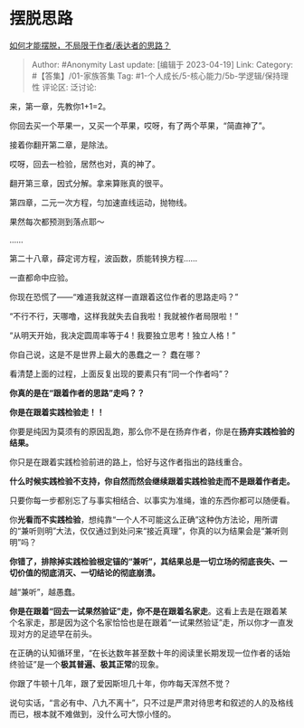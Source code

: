 # 摆脱思路
[如何才能摆脱，不局限于作者/表达者的思路？](https://www.zhihu.com/question/595612282/answer/2984361736)

> Author: #Anonymity
> Last update: [编辑于 2023-04-19]
> Link:
> Category: #【答集】/01-家族答集
> Tag: #1-个人成长/5-核心能力/5b-学逻辑/保持理性
> 评论区:
> 泛讨论:

来，第一章，先教你1+1=2。

你回去买一个苹果一，又买一个苹果，哎呀，有了两个苹果，“简直神了”。

接着你翻开第二章，是除法。

哎呀，回去一检验，居然也对，真的神了。

翻开第三章，因式分解。拿来算账真的很平。

第四章，二元一次方程，匀加速直线运动，抛物线。

果然每次都预测到落点耶～

……

第二十八章，薛定谔方程，波函数，质能转换方程……

一直都命中应验。

你现在恐慌了——“难道我就这样一直跟着这位作者的思路走吗？”

“不行不行，天哪噜，这样我就失去自我啦！我就被作者局限啦！”

“从明天开始，我决定圆周率等于4！我要独立思考！独立人格！”

你自己说，这是不是世界上最大的愚蠢之一？
蠢在哪？

看清楚上面的过程，上面反复出现的要素只有“同一个作者吗”？

**你真的是在“跟着作者的思路”走吗？？**

**你是在跟着实践检验走！！**

你要是纯因为莫须有的原因乱跑，那么你不是在扬弃作者，你是在**扬弃实践检验的结果。**

你只是在跟着实践检验前进的路上，恰好与这作者指出的路线重合。

**什么时候实践检验不支持，你自然而然会继续跟着实践检验走而不是跟着作者走。**

只要你每一步都别忘了与事实相结合、以事实为准绳，谁的东西你都可以随便看。

你**光看而不实践检验**，想纯靠“一个人不可能这么正确”这种伪方法论，用所谓的“兼听则明”大法，仅仅通过到处问来“接近真理”，你真的以为结果会是“兼听则明”吗？

**你错了，排除掉实践检验根定锚的“兼听”，其结果总是一切立场的彻底丧失、一切价值的彻底消灭、一切结论的彻底崩溃。**

越“兼听”，越愚蠢。

**你是在跟着“回去一试果然验证”走，你不是在跟着名家走**。这看上去是在跟着某个名家走，那是因为这个名家恰恰也是在跟着“一试果然验证”走，所以你才一直发现对方的足迹早在前头。

在正确的认知循环里，“在长达数年甚至数十年的阅读里长期发现一位作者的话始终验证”是一个**极其普遍、极其正常**的现象。

你跟了牛顿十几年，跟了爱因斯坦几十年，你咋每天浑然不觉？

说句实话，“言必有中、八九不离十”，只不过是严肃对待思考和叙述的人的及格线而已，根本就不难做到，没什么可大惊小怪的。
